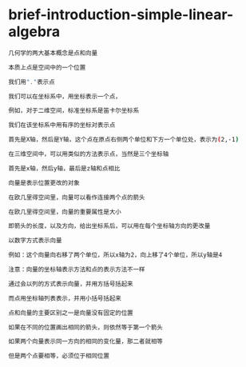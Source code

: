 # brief-introduction-simple-linear-algebra

```bash
几何学的两大基本概念是点和向量

本质上点是空间中的一个位置

我们用"."表示点

我们可以在坐标系中，用坐标表示一个点，

例如，对于二维空间，标准坐标系是笛卡尔坐标系

我们在该坐标系中用有序的坐标对表示点

首先是X轴，然后是Y轴，这个点在原点右侧两个单位和下方一个单位处，表示为(2,-1)

在三维空间中，可以用类似的方法表示点，当然是三个坐标轴

首先是x轴，然后y轴，最后是z轴和点相比
```

```bash
向量是表示位置更改的对象

在欧几里得空间里，向量可以看作连接两个点的箭头

在欧几里得空间里，向量的重要属性是大小

即箭头的长度，以及方向，给出坐标系后，可以用在每个坐标轴方向的更改量

以数字方式表示向量

例如：这个向量向右移了两个单位，所以x轴为2，向上移了4个单位，所以y轴是4

注意：向量的坐标轴表示方法和点的表示方法不一样

通过会以列的方式表示向量，并用方括号括起来

而点用坐标轴列表表示，并用小括号括起来

点和向量的主要区别之一是向量没有固定的位置

如果在不同的位置画出相同的箭头，则依然等于第一个箭头
```

```bash
如果两个向量表示同一方向的相同的变化量，那二者就相等
```

```bash
但是两个点要相等，必须位于相同位置
```